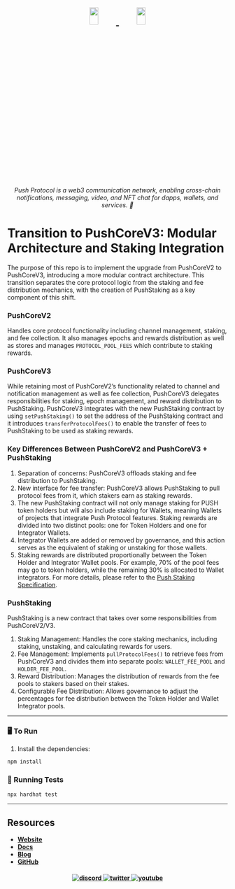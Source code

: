 <h1 align="center">
    <a href="https://push.org/#gh-light-mode-only">
    <img width='20%' height='10%' src="https://res.cloudinary.com/drdjegqln/image/upload/v1686227557/Push-Logo-Standard-Dark_xap7z5.png">
    </a>
    <a href="https://push.org/#gh-dark-mode-only">
    <img width='20%' height='10%' src="https://res.cloudinary.com/drdjegqln/image/upload/v1686227558/Push-Logo-Standard-White_dlvapc.png">
    </a>
</h1>

<p align="center">
  <i align="center">Push Protocol is a web3 communication network, enabling cross-chain notifications, messaging, video, and NFT chat for dapps, wallets, and services. 🚀</i>
</p>

# Transition to PushCoreV3: Modular Architecture and Staking Integration

The purpose of this repo is to implement the upgrade from PushCoreV2 to PushCoreV3, introducing a more modular contract architecture. This transition separates the core protocol logic from the staking and fee distribution mechanics, with the creation of PushStaking as a key component of this shift.

### PushCoreV2
Handles core protocol functionality including channel management, staking, and fee collection.  It also manages epochs and rewards distribution as well as stores and manages `PROTOCOL_POOL_FEES` which contribute to staking rewards.

### PushCoreV3
While retaining most of PushCoreV2’s functionality related to channel and notification management as well as fee collection, PushCoreV3 delegates responsibilities for staking, epoch management, and reward distribution to PushStaking.
PushCoreV3 integrates with the new PushStaking contract by using `setPushStaking()` to set the address of the PushStaking contract and it introduces `transferProtocolFees()` to enable the transfer of fees to PushStaking to be used as staking rewards.


### Key Differences Between PushCoreV2 and PushCoreV3 + PushStaking
1. Separation of concerns: PushCoreV3 offloads staking and fee distribution to PushStaking.
2. New interface for fee transfer: PushCoreV3 allows PushStaking to pull protocol fees from it, which stakers earn as staking rewards.
3. The new PushStaking contract will not only manage staking for PUSH token holders but will also include staking for Wallets, meaning Wallets of projects that integrate Push Protocol features. Staking rewards are divided into two distinct pools: one for Token Holders and one for Integrator Wallets.
4. Integrator Wallets are added or removed by governance, and this action serves as the equivalent of staking or unstaking for those wallets.
5. Staking rewards are distributed proportionally between the Token Holder and Integrator Wallet pools. For example, 70% of the pool fees may go to token holders, while the remaining 30% is allocated to Wallet integrators.
For more details, please refer to the [Push Staking Specification](https://pushprotocol.notion.site/Push-Staking-v3-111188aea7f4806c94edd1d85d2eadbb#111188aea7f48024ba1fd6e26bbbaef5).

### PushStaking
PushStaking is a new contract that takes over some responsibilities from PushCoreV2/V3.
1.	Staking Management: Handles the core staking mechanics, including staking, unstaking, and calculating rewards for users.
2.	Fee Management: Implements `pullProtocolFees()` to retrieve fees from PushCoreV3 and divides them into separate pools: `WALLET_FEE_POOL` and `HOLDER_FEE_POOL`.
3.	Reward Distribution: Manages the distribution of rewards from the fee pools to stakers based on their stakes.
4.	Configurable Fee Distribution: Allows governance to adjust the percentages for fee distribution between the Token Holder and Wallet Integrator pools.

---

### 🖥 To Run

1. Install the dependencies:
```sh
npm install
```

### 🧪 Running Tests
```sh
npx hardhat test
```
---

## Resources
- **[Website](https://push.org)**
- **[Docs](https://push.org/docs/)**
- **[Blog](https://medium.com/push-protocol)**
- **[GitHub](https://github.com/push-protocol)**

<h4 align="center">

  <a href="https://discord.gg/pushprotocol">
    <img src="https://img.shields.io/badge/discord-7289da.svg?style=flat-square" alt="discord">
  </a>
  <a href="https://twitter.com/pushprotocol">
    <img src="https://img.shields.io/badge/twitter-18a1d6.svg?style=flat-square" alt="twitter">
  </a>
  <a href="https://www.youtube.com/@pushprotocol">
    <img src="https://img.shields.io/badge/youtube-d95652.svg?style=flat-square&" alt="youtube">
  </a>
</h4>
